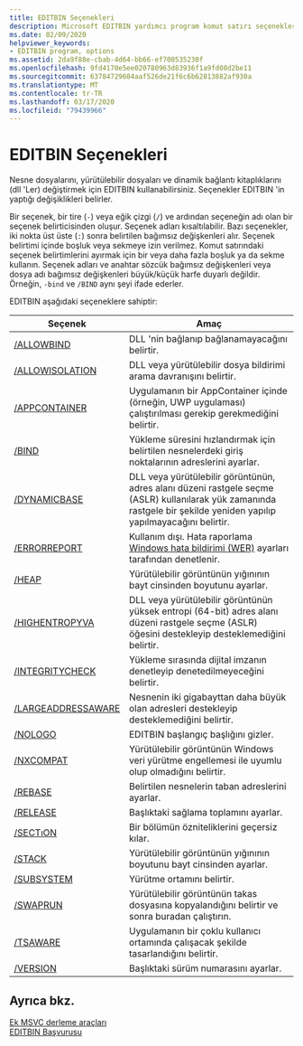 ```yaml
---
title: EDITBIN Seçenekleri
description: Microsoft EDITBIN yardımcı program komut satırı seçeneklerine yönelik başvuru kılavuzu.
ms.date: 02/09/2020
helpviewer_keywords:
- EDITBIN program, options
ms.assetid: 2da9f88e-cbab-4d64-bb66-ef700535230f
ms.openlocfilehash: 9fd4170e5ee020780963d83936f1a9fd08d2be11
ms.sourcegitcommit: 63784729604aaf526de21f6c6b62813882af930a
ms.translationtype: MT
ms.contentlocale: tr-TR
ms.lasthandoff: 03/17/2020
ms.locfileid: "79439966"
---
```

# <a name="editbin-options"></a>EDITBIN Seçenekleri

Nesne dosyalarını, yürütülebilir dosyaları ve dinamik bağlantı kitaplıklarını (dll 'Ler) değiştirmek için EDITBIN kullanabilirsiniz. Seçenekler EDITBIN 'in yaptığı değişiklikleri belirler.

Bir seçenek, bir tire (`-`) veya eğik çizgi (`/`) ve ardından seçeneğin adı olan bir seçenek belirticisinden oluşur. Seçenek adları kısaltılabilir. Bazı seçenekler, iki nokta üst üste (`:`) sonra belirtilen bağımsız değişkenleri alır. Seçenek belirtimi içinde boşluk veya sekmeye izin verilmez. Komut satırındaki seçenek belirtimlerini ayırmak için bir veya daha fazla boşluk ya da sekme kullanın. Seçenek adları ve anahtar sözcük bağımsız değişkenleri veya dosya adı bağımsız değişkenleri büyük/küçük harfe duyarlı değildir. Örneğin, `-bind` ve `/BIND` aynı şeyi ifade ederler.

EDITBIN aşağıdaki seçeneklere sahiptir:

|Seçenek|Amaç|
|------------|-------------|
|[/ALLOWBIND](allowbind.md)|DLL 'nin bağlanıp bağlanamayacağını belirtir.|
|[/ALLOWISOLATION](allowisolation.md)|DLL veya yürütülebilir dosya bildirimi arama davranışını belirtir.|
|[/APPCONTAINER](appcontainer.md)|Uygulamanın bir AppContainer içinde (örneğin, UWP uygulaması) çalıştırılması gerekip gerekmediğini belirtir.|
|[/BIND](bind.md)|Yükleme süresini hızlandırmak için belirtilen nesnelerdeki giriş noktalarının adreslerini ayarlar.|
|[/DYNAMICBASE](dynamicbase.md)|DLL veya yürütülebilir görüntünün, adres alanı düzeni rastgele seçme (ASLR) kullanılarak yük zamanında rastgele bir şekilde yeniden yapılıp yapılmayacağını belirtir.|
|[/ERRORREPORT](errorreport-editbin-exe.md)| Kullanım dışı. Hata raporlama [Windows hata bildirimi (WER)](/windows/win32/wer/windows-error-reporting) ayarları tarafından denetlenir. |
|[/HEAP](heap.md)|Yürütülebilir görüntünün yığınının bayt cinsinden boyutunu ayarlar.|
|[/HIGHENTROPYVA](highentropyva.md)|DLL veya yürütülebilir görüntünün yüksek entropi (64-bit) adres alanı düzeni rastgele seçme (ASLR) öğesini destekleyip desteklemediğini belirtir.|
|[/INTEGRITYCHECK](integritycheck.md)|Yükleme sırasında dijital imzanın denetleyip denetedilmeyeceğini belirtir.|
|[/LARGEADDRESSAWARE](largeaddressaware.md)|Nesnenin iki gigabayttan daha büyük olan adresleri destekleyip desteklemediğini belirtir.|
|[/NOLOGO](nologo-editbin.md)|EDITBIN başlangıç başlığını gizler.|
|[/NXCOMPAT](nxcompat.md)|Yürütülebilir görüntünün Windows veri yürütme engellemesi ile uyumlu olup olmadığını belirtir.|
|[/REBASE](rebase.md)|Belirtilen nesnelerin taban adreslerini ayarlar.|
|[/RELEASE](release.md)|Başlıktaki sağlama toplamını ayarlar.|
|[/SECTıON](section-editbin.md)|Bir bölümün özniteliklerini geçersiz kılar.|
|[/STACK](stack.md)|Yürütülebilir görüntünün yığınının boyutunu bayt cinsinden ayarlar.|
|[/SUBSYSTEM](subsystem.md)|Yürütme ortamını belirtir.|
|[/SWAPRUN](swaprun.md)|Yürütülebilir görüntünün takas dosyasına kopyalandığını belirtir ve sonra buradan çalıştırın.|
|[/TSAWARE](tsaware.md)|Uygulamanın bir çoklu kullanıcı ortamında çalışacak şekilde tasarlandığını belirtir.|
|[/VERSION](version.md)|Başlıktaki sürüm numarasını ayarlar.|

## <a name="see-also"></a>Ayrıca bkz.

[Ek MSVC derleme araçları](c-cpp-build-tools.md)\
[EDITBIN Başvurusu](editbin-reference.md)
